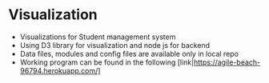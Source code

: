 # Visualization

- Visualizations for Student management system
- Using D3 library for visualization and node js for backend
- Data files, modules and config files are available only in local repo
- Working program can be found in the following [link|https://agile-beach-96794.herokuapp.com/]
